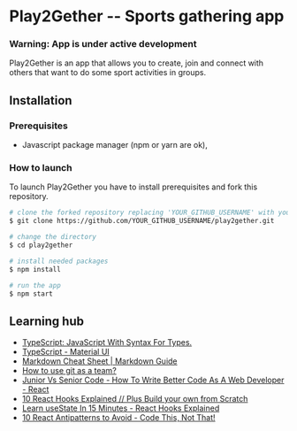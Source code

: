 # Play2Gether -- Sports gathering app
### Warning: App is under active development
Play2Gether is an app that allows you to create, join and connect with others that want to do some sport activities in groups.

## Installation
### Prerequisites
- Javascript package manager (npm or yarn are ok),

### How to launch
To launch Play2Gether you have to install prerequisites and fork this repository.
```bash
# clone the forked repository replacing 'YOUR_GITHUB_USERNAME' with your github username
$ git clone https://github.com/YOUR_GITHUB_USERNAME/play2gether.git

# change the directory
$ cd play2gether

# install needed packages
$ npm install

# run the app
$ npm start
```

## Learning hub
- [TypeScript: JavaScript With Syntax For Types.](https://www.typescriptlang.org/)
- [TypeScript - Material UI](https://mui.com/material-ui/guides/typescript/)
- [Markdown Cheat Sheet | Markdown Guide](https://www.markdownguide.org/cheat-sheet/)
- [How to use git as a team?](https://www.youtube.com/watch?v=jhtbhSpV5YA)
- [Junior Vs Senior Code - How To Write Better Code As A Web Developer - React](https://www.youtube.com/watch?v=0yzoAbrjV6k)
- [10 React Hooks Explained // Plus Build your own from Scratch](https://www.youtube.com/watch?v=TNhaISOUy6Q)
- [Learn useState In 15 Minutes - React Hooks Explained](https://www.youtube.com/watch?v=O6P86uwfdR0)
- [10 React Antipatterns to Avoid - Code This, Not That!](https://www.youtube.com/watch?v=b0IZo2Aho9Y)
